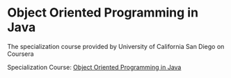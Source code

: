 Object Oriented Programming in Java
=============
The specialization course provided by University of California San Diego on Coursera

Specialization Course:
[Object Oriented Programming in Java](https://www.coursera.org/specializations/java-programming, "Object Oriented Programming in Java") 

